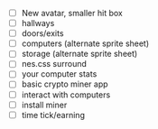  - [ ] New avatar, smaller hit box
 - [ ] hallways
 - [ ] doors/exits
 - [ ] computers (alternate sprite sheet)
 - [ ] storage (alternate sprite sheet)
 - [ ] nes.css surround
 - [ ] your computer stats
 - [ ] basic crypto miner app
 - [ ] interact with computers
 - [ ] install miner
 - [ ] time tick/earning